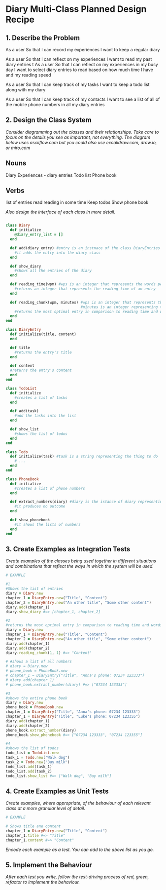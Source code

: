 # Diary Multi-Class Planned Design Recipe

## 1. Describe the Problem

As a user
So that I can record my experiences
I want to keep a regular diary

As a user
So that I can reflect on my experiences
I want to read my past diary entries
t
As a user
So that I can reflect on my experiences in my busy day
I want to select diary entries to read based on how much time I have and my reading speed

As a user
So that I can keep track of my tasks
I want to keep a todo list along with my diary

As a user
So that I can keep track of my contacts
I want to see a list of all of the mobile phone numbers in all my diary entries

## 2. Design the Class System

_Consider diagramming out the classes and their relationships. Take care to
focus on the details you see as important, not everything. The diagram below
uses asciiflow.com but you could also use excalidraw.com, draw.io, or miro.com_

## Nouns
Diary
Experiences - diary entries
Todo list
Phone book

## Verbs
list of entries
read
reading in some time
Keep todos
Show phone book

_Also design the interface of each class in more detail._

```ruby

class Diary
  def initialize
    @diary_entry_list = []
  end

  def add(diary_entry) #entry is an instnace of the class DiaryEntries
    #it adds the entry into the diary class
  end

  def show_diary
    #shows all the entries of the diary
  end

  def reading_time(wpm) #wps is an integer that represents the words per minute read by the user
    #returns an integer that represents the reading time of an entry
  end

  def reading_chunk(wpm, minutes) #wps is an integer that represents the words per minute read by the user
                                  #minutes is an integer representing the minutes the users has to read
    #returns the most optimal entry in comparison to reading time and words per minutes  
  end
end

class DiaryEntry
  def initialize(title, content)
  end

  def title
    #returns the entry's title
  end

  def content
  #returns the entry's content
  end
end

class TodoList
  def initialize
    #creates a list of tasks
  end

  def add(task)
    #add the tasks into the list
  end

  def show_list
    #shows the list of todos
  end
end

class Todo
  def initialize(task) #task is a string representing the thing to do
    # ...
  end
end

class PhoneBook
  def initialize
    #creates a list of phone numbers
  end

  def extract_numbers(diary) #diary is the istance of diary representing the entries list
    #it produces no outcome
  end

  def show_phonebook
    #it shows the lists of numbers
  end
end

```

## 3. Create Examples as Integration Tests

_Create examples of the classes being used together in different situations and
combinations that reflect the ways in which the system will be used._

```ruby
# EXAMPLE

#1
#Shows the list of entries
diary = Diary.new
chapter_1 = DiaryEntry.new("Title", "Content")
chapter_2 = DiaryEntry.new("An other title", "Some other content")
diary.add(chapter_1)
diary.show_diary #=> [chapter_1, chapter_2]

#2
#returns the most optimal entry in comparison to reading time and words per minutes  
diary = Diary.new
chapter_1 = DiaryEntry.new("Title", "Content")
chapter_2 = DiaryEntry.new("An other title", "Some other content")
diary.add(chapter_1)
diary.add(chapter_2)
diary.reading_chunk(1, 1) #=> "Content"

# #shows a list of all numbers
# diary = Diary.new
# phone_book = PhoneBook.new
# chapter_1 = DiaryEntry("Title", "Anna's phone: 07234 123333")
# diary.add(chapter_1)
# phone_book.extract_number(diary) #=> ["07234 123333"]

#3
#shows the entire phone book
diary = Diary.new
phone_book = PhoneBook.new
chapter_1 = DiaryEntry("Title", "Anna's phone: 07234 123333")
chapter_1 = DiaryEntry("Title", "Luke's phone: 07234 123355")
diary.add(chapter_1)
diary.add(chapter_2)
phone_book.extract_number(diary)
phone_book.show_phonebook #=> ["07234 123333", "07234 123355"]

#4
#shows the list of todos
todo_list = TodoList.new
task_1 = Todo.new("Walk dog")
task_2 = Todo.new("Buy milk")
todo_list.add(task_1)
todo_list.add(task_2)
todo_list.show_list #=> ["Walk dog", "Buy milk"]

```

## 4. Create Examples as Unit Tests

_Create examples, where appropriate, of the behaviour of each relevant class at
a more granular level of detail._

```ruby
# EXAMPLE

# Shows title ane content
chapter_1 = DiaryEntry.new("Title", "Content")
chapter_1.title #=> "Title"
chapter_1.content #=> "Content"

```

_Encode each example as a test. You can add to the above list as you go._

## 5. Implement the Behaviour

_After each test you write, follow the test-driving process of red, green,
refactor to implement the behaviour._
